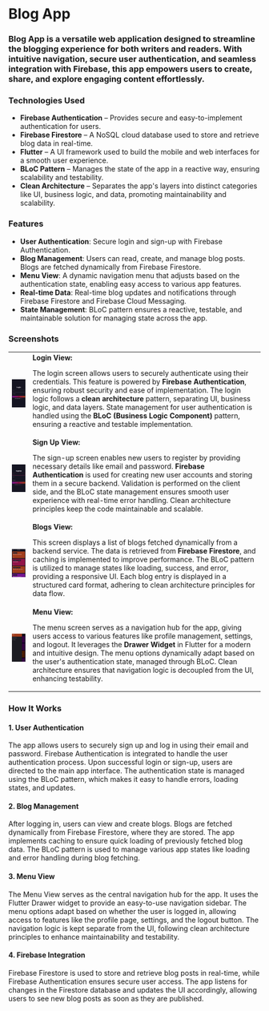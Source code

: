 <h1>Blog App</h1>

<h3>Blog App is a versatile web application designed to streamline the blogging experience for both writers and readers. With intuitive navigation, secure user authentication, and seamless integration with Firebase, this app empowers users to create, share, and explore engaging content effortlessly.</h3>

<h3>Technologies Used</h3>
<ul>
  <li><strong>Firebase Authentication</strong> – Provides secure and easy-to-implement authentication for users.</li>
  <li><strong>Firebase Firestore</strong> – A NoSQL cloud database used to store and retrieve blog data in real-time.</li>
  <li><strong>Flutter</strong> – A UI framework used to build the mobile and web interfaces for a smooth user experience.</li>
  <li><strong>BLoC Pattern</strong> – Manages the state of the app in a reactive way, ensuring scalability and testability.</li>
  <li><strong>Clean Architecture</strong> – Separates the app's layers into distinct categories like UI, business logic, and data, promoting maintainability and scalability.</li>
</ul>

<h3>Features</h3>
<ul>
  <li><strong>User Authentication</strong>: Secure login and sign-up with Firebase Authentication.</li>
  <li><strong>Blog Management</strong>: Users can read, create, and manage blog posts. Blogs are fetched dynamically from Firebase Firestore.</li>
  <li><strong>Menu View</strong>: A dynamic navigation menu that adjusts based on the authentication state, enabling easy access to various app features.</li>
  <li><strong>Real-time Data</strong>: Real-time blog updates and notifications through Firebase Firestore and Firebase Cloud Messaging.</li>
  <li><strong>State Management</strong>: BLoC pattern ensures a reactive, testable, and maintainable solution for managing state across the app.</li>
</ul>

<h3>Screenshots</h3>

<table>
  <tr>
    <td>
      <img src="lib/assets/screenshots/blog1.png" alt="Login View" width="222">
    </td>
    <td>
      <b>Login View:</b>
      <p>
        The login screen allows users to securely authenticate using their credentials. This feature is powered by 
        <b>Firebase Authentication</b>, ensuring robust security and ease of implementation. 
        The login logic follows a <b>clean architecture</b> pattern, separating UI, business logic, and data layers. 
        State management for user authentication is handled using the <b>BLoC (Business Logic Component)</b> pattern, 
        ensuring a reactive and testable implementation.
      </p>
    </td>
  </tr>
  <tr>
    <td>
      <img src="lib/assets/screenshots/blog2.png" alt="Sign Up View" width="222">
    </td>
    <td>
      <b>Sign Up View:</b>
      <p>
        The sign-up screen enables new users to register by providing necessary details like email and password. 
        <b>Firebase Authentication</b> is used for creating new user accounts and storing them in a secure backend. 
        Validation is performed on the client side, and the BLoC state management ensures smooth user experience with 
        real-time error handling. Clean architecture principles keep the code maintainable and scalable.
      </p>
    </td>
  </tr>
  <tr>
    <td>
      <img src="lib/assets/screenshots/blog3.png" alt="Blogs View" width="222">
    </td>
    <td>
      <b>Blogs View:</b>
      <p>
        This screen displays a list of blogs fetched dynamically from a backend service. The data is retrieved from 
        <b>Firebase Firestore</b>, and caching is implemented to improve performance. 
        The BLoC pattern is utilized to manage states like loading, success, and error, providing a responsive UI. 
        Each blog entry is displayed in a structured card format, adhering to clean architecture principles for data flow.
      </p>
    </td>
  </tr>
  <tr>
    <td>
      <img src="lib/assets/screenshots/blog5.png" alt="Menu View" width="222">
    </td>
    <td>
      <b>Menu View:</b>
      <p>
        The menu screen serves as a navigation hub for the app, giving users access to various features like profile management, 
        settings, and logout. It leverages the <b>Drawer Widget</b> in Flutter for a modern and intuitive design. 
        The menu options dynamically adapt based on the user's authentication state, managed through BLoC. 
        Clean architecture ensures that navigation logic is decoupled from the UI, enhancing testability.
      </p>
    </td>
  </tr>
</table>

<h3>How It Works</h3>

<h4>1. User Authentication</h4>
<p>The app allows users to securely sign up and log in using their email and password. Firebase Authentication is integrated to handle the user authentication process. Upon successful login or sign-up, users are directed to the main app interface. The authentication state is managed using the BLoC pattern, which makes it easy to handle errors, loading states, and updates.</p>

<h4>2. Blog Management</h4>
<p>After logging in, users can view and create blogs. Blogs are fetched dynamically from Firebase Firestore, where they are stored. The app implements caching to ensure quick loading of previously fetched blog data. The BLoC pattern is used to manage various app states like loading and error handling during blog fetching.</p>

<h4>3. Menu View</h4>
<p>The Menu View serves as the central navigation hub for the app. It uses the Flutter Drawer widget to provide an easy-to-use navigation sidebar. The menu options adapt based on whether the user is logged in, allowing access to features like the profile page, settings, and the logout button. The navigation logic is kept separate from the UI, following clean architecture principles to enhance maintainability and testability.</p>

<h4>4. Firebase Integration</h4>
<p>Firebase Firestore is used to store and retrieve blog posts in real-time, while Firebase Authentication ensures secure user access. The app listens for changes in the Firestore database and updates the UI accordingly, allowing users to see new blog posts as soon as they are published.</p>
